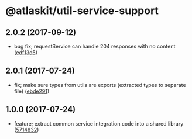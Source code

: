 # @atlaskit/util-service-support

## 2.0.2 (2017-09-12)

* bug fix; requestService can handle 204 responses with no content ([edf13d5](https://bitbucket.org/atlassian/atlaskit/commits/edf13d5))





## 2.0.1 (2017-07-24)


* fix; make sure types from utils are exports (extracted types to separate file) ([ebde291](https://bitbucket.org/atlassian/atlaskit/commits/ebde291))

## 1.0.0 (2017-07-24)


* feature; extract common service integration code into a shared library ([5714832](https://bitbucket.org/atlassian/atlaskit/commits/5714832))
